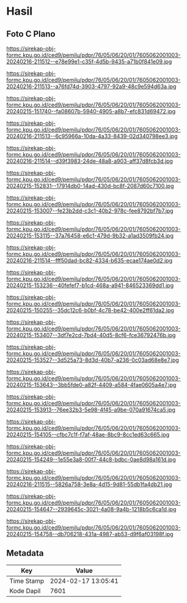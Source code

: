 # Hasil

## Foto C Plano

https://sirekap-obj-formc.kpu.go.id/ced9/pemilu/pdpr/76/05/06/20/01/7605062001003-20240216-211512--e78e99e1-c35f-4d5b-9435-a71b0f841e09.jpg

https://sirekap-obj-formc.kpu.go.id/ced9/pemilu/pdpr/76/05/06/20/01/7605062001003-20240216-211513--a76fd74d-3903-4797-92a9-48c9e594d63a.jpg

https://sirekap-obj-formc.kpu.go.id/ced9/pemilu/pdpr/76/05/06/20/01/7605062001003-20240215-151740--fa08607b-5940-4905-a8b7-efc831d69472.jpg

https://sirekap-obj-formc.kpu.go.id/ced9/pemilu/pdpr/76/05/06/20/01/7605062001003-20240216-211513--6c95966a-10da-4a33-8439-02d340798ee3.jpg

https://sirekap-obj-formc.kpu.go.id/ced9/pemilu/pdpr/76/05/06/20/01/7605062001003-20240216-211514--d39f3983-24de-48a8-a903-aff37d8fcb3d.jpg

https://sirekap-obj-formc.kpu.go.id/ced9/pemilu/pdpr/76/05/06/20/01/7605062001003-20240215-152831--17914db0-14ad-430d-bc8f-2087d60c7100.jpg

https://sirekap-obj-formc.kpu.go.id/ced9/pemilu/pdpr/76/05/06/20/01/7605062001003-20240215-153007--fe23b2dd-c3c1-40b2-978c-fee8792bf7b7.jpg

https://sirekap-obj-formc.kpu.go.id/ced9/pemilu/pdpr/76/05/06/20/01/7605062001003-20240215-153115--37a76458-e6c1-479d-9b32-a1ad3509fb24.jpg

https://sirekap-obj-formc.kpu.go.id/ced9/pemilu/pdpr/76/05/06/20/01/7605062001003-20240216-211514--fff50dad-bc82-4334-b635-ecae174ae0d2.jpg

https://sirekap-obj-formc.kpu.go.id/ced9/pemilu/pdpr/76/05/06/20/01/7605062001003-20240215-153236--40fefef7-b1cd-468a-a941-846523369dd1.jpg

https://sirekap-obj-formc.kpu.go.id/ced9/pemilu/pdpr/76/05/06/20/01/7605062001003-20240215-150255--35dc12c6-b0bf-4c78-be42-400e2ff61da2.jpg

https://sirekap-obj-formc.kpu.go.id/ced9/pemilu/pdpr/76/05/06/20/01/7605062001003-20240215-153407--3df7e2cd-7bd4-40d5-8cf6-fce36792476b.jpg

https://sirekap-obj-formc.kpu.go.id/ced9/pemilu/pdpr/76/05/06/20/01/7605062001003-20240215-153527--3d525a73-8d3d-40b7-a236-0c03ad68e8e7.jpg

https://sirekap-obj-formc.kpu.go.id/ced9/pemilu/pdpr/76/05/06/20/01/7605062001003-20240215-153643--3bb5fde0-a82f-4409-a584-4fae0605a4e7.jpg

https://sirekap-obj-formc.kpu.go.id/ced9/pemilu/pdpr/76/05/06/20/01/7605062001003-20240215-153913--76ee32b3-5e98-4f45-a9be-070a91674ca5.jpg

https://sirekap-obj-formc.kpu.go.id/ced9/pemilu/pdpr/76/05/06/20/01/7605062001003-20240215-154105--cfbc7c1f-f7af-48ae-8bc9-8cc1ed63c665.jpg

https://sirekap-obj-formc.kpu.go.id/ced9/pemilu/pdpr/76/05/06/20/01/7605062001003-20240215-154249--1e55e3a8-00f7-44c8-bdbc-0ae8d98a161d.jpg

https://sirekap-obj-formc.kpu.go.id/ced9/pemilu/pdpr/76/05/06/20/01/7605062001003-20240216-211515--5826a758-3e8a-4d15-9d81-55db1fa4db21.jpg

https://sirekap-obj-formc.kpu.go.id/ced9/pemilu/pdpr/76/05/06/20/01/7605062001003-20240215-154647--2939645c-3021-4a08-9a4b-1218b5c6ca1d.jpg

https://sirekap-obj-formc.kpu.go.id/ced9/pemilu/pdpr/76/05/06/20/01/7605062001003-20240215-154758--db706218-431a-4987-ab53-d9f6af03198f.jpg


## Metadata

| Key        | Value               |
| ---------- | ------------------- |
| Time Stamp | 2024-02-17 13:05:41 |
| Kode Dapil | 7601                |



